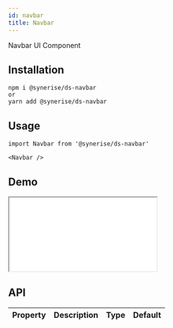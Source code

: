 ```yaml
---
id: navbar
title: Navbar
---
```


Navbar UI Component

## Installation

```
npm i @synerise/ds-navbar
or
yarn add @synerise/ds-navbar
```

## Usage

```
import Navbar from '@synerise/ds-navbar'

<Navbar />

```

## Demo

<iframe src="/storybook-static/iframe.html?id=components-navbar--default"></iframe>

## API

| Property | Description | Type | Default |
| -------- | ----------- | ---- | ------- |

